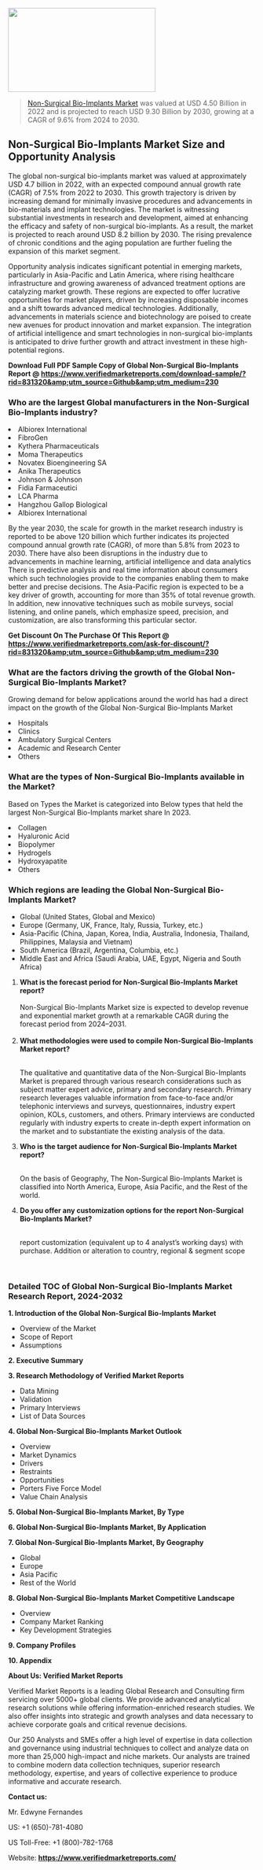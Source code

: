 <img src="https://ffe5etoiles.com/wp-content/uploads/2024/12/MST1-300x171.png" alt="" width="300" height="171" class="alignnone size-medium wp-image-20088" /><blockquote><p><p><a href="https://www.verifiedmarketreports.com/download-sample/?rid=831320&utm_source=Github&utm_medium=230" target="_blank">Non-Surgical Bio-Implants Market</a> was valued at USD 4.50 Billion in 2022 and is projected to reach USD 9.30 Billion by 2030, growing at a CAGR of 9.6% from 2024 to 2030.</p></blockquote><p><h2>Non-Surgical Bio-Implants Market Size and Opportunity Analysis</h2><p>The global non-surgical bio-implants market was valued at approximately USD 4.7 billion in 2022, with an expected compound annual growth rate (CAGR) of 7.5% from 2022 to 2030. This growth trajectory is driven by increasing demand for minimally invasive procedures and advancements in bio-materials and implant technologies. The market is witnessing substantial investments in research and development, aimed at enhancing the efficacy and safety of non-surgical bio-implants. As a result, the market is projected to reach around USD 8.2 billion by 2030. The rising prevalence of chronic conditions and the aging population are further fueling the expansion of this market segment.</p><p>Opportunity analysis indicates significant potential in emerging markets, particularly in Asia-Pacific and Latin America, where rising healthcare infrastructure and growing awareness of advanced treatment options are catalyzing market growth. These regions are expected to offer lucrative opportunities for market players, driven by increasing disposable incomes and a shift towards advanced medical technologies. Additionally, advancements in materials science and biotechnology are poised to create new avenues for product innovation and market expansion. The integration of artificial intelligence and smart technologies in non-surgical bio-implants is anticipated to drive further growth and attract investment in these high-potential regions.</p></p><p class=""><strong>Download Full PDF Sample Copy of Global Non-Surgical Bio-Implants Report @ <a href="https://www.verifiedmarketreports.com/download-sample/?rid=831320&amp;utm_source=Github&amp;utm_medium=230" target="_blank">https://www.verifiedmarketreports.com/download-sample/?rid=831320&amp;utm_source=Github&amp;utm_medium=230</a></strong></p><h3 id="" class="">Who are the largest Global manufacturers in the Non-Surgical Bio-Implants industry?</h3><p><li>Albiorex International</li><li> FibroGen</li><li> Kythera Pharmaceuticals</li><li> Moma Therapeutics</li><li> Novatex Bioengineering SA</li><li> Anika Therapeutics</li><li> Johnson & Johnson</li><li> Fidia Farmaceutici</li><li> LCA Pharma</li><li> Hangzhou Gallop Biological</li><li> Albiorex International</li></p><div class=""><div class="" dir="" data-message-author-role="" data-message-id="" data-message-model-slug=""><div class=""><div class=""><div class=""><div class="" dir="" data-message-author-role="" data-message-id="" data-message-model-slug=""><div class=""><div class=""><p>By the year 2030, the scale for growth in the market research industry is reported to be above 120 billion which further indicates its projected compound annual growth rate (CAGR), of more than 5.8% from 2023 to 2030. There have also been disruptions in the industry due to advancements in machine learning, artificial intelligence and data analytics There is predictive analysis and real time information about consumers which such technologies provide to the companies enabling them to make better and precise decisions. The Asia-Pacific region is expected to be a key driver of growth, accounting for more than 35% of total revenue growth. In addition, new innovative techniques such as mobile surveys, social listening, and online panels, which emphasize speed, precision, and customization, are also transforming this particular sector.</p><p><strong>Get Discount On The Purchase Of This Report @&nbsp; <a href="https://www.verifiedmarketreports.com/ask-for-discount/?rid=831320&amp;utm_source=Github&amp;utm_medium=230" target="_blank">https://www.verifiedmarketreports.com/ask-for-discount/?rid=831320&amp;utm_source=Github&amp;utm_medium=230</a></strong></p></div></div></div></div></div></div></div></div><h3 id="" class="">What are the factors driving the growth of the Global Non-Surgical Bio-Implants Market?</h3><p id="" class="">Growing demand for below applications around the world has had a direct impact on the growth of the Global Non-Surgical Bio-Implants Market</p><p id="" class=""><li>Hospitals</li><li> Clinics</li><li> Ambulatory Surgical Centers</li><li> Academic and Research Center</li><li> Others</li></p><h3 id="" class="">What are the types of Non-Surgical Bio-Implants available in the Market?</h3><p id="" class="">Based on Types the Market is categorized into Below types that held the largest Non-Surgical Bio-Implants market share In 2023.</p><p id="" class=""><li>Collagen</li><li> Hyaluronic Acid</li><li> Biopolymer</li><li> Hydrogels</li><li> Hydroxyapatite</li><li> Others</li></p><h3 id="" class="">Which regions are leading the Global Non-Surgical Bio-Implants Market?</h3><ul><li>Global (United States, Global and Mexico)</li><li>Europe (Germany, UK, France, Italy, Russia, Turkey, etc.)</li><li>Asia-Pacific (China, Japan, Korea, India, Australia, Indonesia, Thailand, Philippines, Malaysia and Vietnam)</li><li>South America (Brazil, Argentina, Columbia, etc.)</li><li>Middle East and Africa (Saudi Arabia, UAE, Egypt, Nigeria and South Africa)</li></ul><p><ol><li><strong>What is the forecast period for Non-Surgical Bio-Implants Market report?<br /></strong><br /><span data-sheets-root="1" data-sheets-value="{&quot;1&quot;:2,&quot;2&quot;:&quot;XXXX size is expected to develop revenue and exponential market growth at a remarkable CAGR during the forecast period from 2024&ndash;2030.&quot;}" data-sheets-userformat="{&quot;2&quot;:12674,&quot;4&quot;:{&quot;1&quot;:2,&quot;2&quot;:16776960},&quot;10&quot;:2,&quot;11&quot;:0,&quot;15&quot;:&quot;Arial&quot;,&quot;16&quot;:12}">Non-Surgical Bio-Implants Market size is expected to develop revenue and exponential market growth at a remarkable CAGR during the forecast period from 2024&ndash;2031.</span><br /><br /></li><li><strong>What methodologies were used to compile Non-Surgical Bio-Implants Market report?<br /><br /></strong><p>The qualitative and quantitative data of the&nbsp;Non-Surgical Bio-Implants Market is prepared through various research considerations such as subject matter expert advice, primary and secondary research. Primary research leverages valuable information from face-to-face and/or telephonic interviews and surveys, questionnaires, industry expert opinion, KOLs, customers, and others. Primary interviews are conducted regularly with industry experts to create in-depth expert information on the market and to substantiate the existing analysis of the data.&nbsp;</p></li><li><strong>Who is the target audience for Non-Surgical Bio-Implants Market report?<br /><br /></strong><p>On the basis of Geography, The&nbsp;Non-Surgical Bio-Implants Market is classified into North America, Europe, Asia Pacific, and the Rest of the world.</p></li><li><strong>Do you offer any customization options for the report Non-Surgical Bio-Implants Market?<br /><br /></strong><p>report customization (equivalent up to 4 analyst&rsquo;s working days) with purchase. Addition or alteration to country, regional &amp; segment scope</p><p>&nbsp;</p></li></ol></p><h3 id="" class="">Detailed TOC of Global Non-Surgical Bio-Implants Market Research Report, 2024-2032</h3><p id="" class=""><strong>1. Introduction of the Global Non-Surgical Bio-Implants Market</strong></p><ul><li>Overview of the Market</li><li>Scope of Report</li><li>Assumptions</li></ul><p id="" class=""><strong>2. Executive Summary</strong></p><p id="" class=""><strong>3. Research Methodology of&nbsp;Verified Market Reports</strong></p><ul><li>Data Mining</li><li>Validation</li><li>Primary Interviews</li><li>List of Data Sources</li></ul><p id="" class=""><strong>4. Global Non-Surgical Bio-Implants Market Outlook</strong></p><ul><li>Overview</li><li>Market Dynamics</li><li>Drivers</li><li>Restraints</li><li>Opportunities</li><li>Porters Five Force Model</li><li>Value Chain Analysis</li></ul><p id="" class=""><strong>5. Global Non-Surgical Bio-Implants Market, By&nbsp;Type</strong></p><p id="" class=""><strong>6. Global Non-Surgical Bio-Implants Market, By Application</strong></p><p id="" class=""><strong>7. Global Non-Surgical Bio-Implants Market, By Geography</strong></p><ul><li>Global</li><li>Europe</li><li>Asia Pacific</li><li>Rest of the World</li></ul><p id="" class=""><strong>8. Global Non-Surgical Bio-Implants Market Competitive Landscape</strong></p><ul><li>Overview</li><li>Company Market Ranking</li><li>Key Development Strategies</li></ul><p id="" class=""><strong>9. Company Profiles</strong></p><p id="" class=""><strong>10. Appendix</strong></p><p id="" class=""><strong>About Us: Verified Market Reports</strong></p><p id="" class="">Verified Market Reports is a leading Global Research and Consulting firm servicing over 5000+ global clients. We provide advanced analytical research solutions while offering information-enriched research studies. We also offer insights into strategic and growth analyses and data necessary to achieve corporate goals and critical revenue decisions.</p><p id="" class="">Our 250 Analysts and SMEs offer a high level of expertise in data collection and governance using industrial techniques to collect and analyze data on more than 25,000 high-impact and niche markets. Our analysts are trained to combine modern data collection techniques, superior research methodology, expertise, and years of collective experience to produce informative and accurate research.</p><p id="" class=""><strong>Contact us:</strong></p><p id="" class="">Mr. Edwyne Fernandes</p><p id="" class="">US: +1 (650)-781-4080</p><p id="" class="">US Toll-Free: +1 (800)-782-1768</p><p id="" class="">Website: <a target="" data-test-app-aware-link=""><strong>https://www.verifiedmarketreports.com/</strong></a></p>
